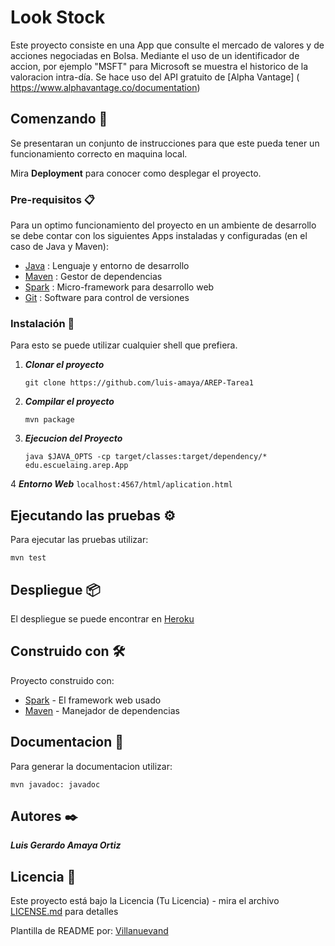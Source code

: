 # Look Stock

Este proyecto consiste en una App que consulte el mercado de valores y de acciones negociadas en Bolsa.
Mediante el uso de un identificador de accion, por ejemplo "MSFT" para Microsoft se muestra el historico de la valoracion intra-día. Se hace uso del API gratuito de [Alpha Vantage] ( https://www.alphavantage.co/documentation)

## Comenzando 🚀

Se presentaran un conjunto de instrucciones para que este pueda tener un funcionamiento correcto en maquina local.

Mira **Deployment** para conocer como desplegar el proyecto.


### Pre-requisitos 📋

Para un optimo funcionamiento del proyecto en un ambiente de desarrollo se debe contar con los siguientes Apps instaladas y configuradas (en el caso de Java y Maven):

- [Java](https://www.java.com/es/download/ie_manual.jsp) : Lenguaje y entorno de desarrollo
- [Maven](https://maven.apache.org/) : Gestor de dependencias
- [Spark](https://sparkjava.com/download) : Micro-framework para desarrollo web
- [Git](https://git-scm.com/) : Software para control de versiones

### Instalación 🔧

Para esto se puede utilizar cualquier shell que prefiera.

1. ***Clonar el proyecto***
    ```
    git clone https://github.com/luis-amaya/AREP-Tarea1
    ```

2. ***Compilar el proyecto***
   ````
   mvn package
   ````
3. ***Ejecucion del Proyecto***
   ````
   java $JAVA_OPTS -cp target/classes:target/dependency/* edu.escuelaing.arep.App
   ````
4 ***Entorno Web***
    ````
    localhost:4567/html/aplication.html
    ````
## Ejecutando las pruebas ⚙️

Para ejecutar las pruebas utilizar:
````
mvn test
````
## Despliegue 📦

El despliegue se puede encontrar en [Heroku](https://look-stock.herokuapp.com/aplication.html)

## Construido con 🛠️
Proyecto construido con:

* [Spark](https://sparkjava.com/download) - El framework web usado
* [Maven](https://maven.apache.org/) - Manejador de dependencias


## Documentacion 📖
Para generar la documentacion utilizar:
````
mvn javadoc: javadoc
````


## Autores ✒️

***Luis Gerardo Amaya Ortiz***

## Licencia 📄

Este proyecto está bajo la Licencia (Tu Licencia) - mira el archivo [LICENSE.md](LICENSE.md) para detalles


Plantilla de README por: [Villanuevand](https://github.com/Villanuevand) 
